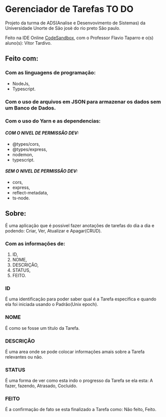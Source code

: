 # **Gerenciador de Tarefas TO DO**
Projeto da turma de ADS(Analise e Desenvovimento de Sistemas) da Universidade Unorte de São josè do rio preto São paulo.

Feito na IDE Online [CodeSandbox](https://codesandbox.io/), com o Professor Flavio Taparro e o(s) aluno(s):
Vitor Tardivo.

## **Feito com:**
### Com as linguagens de programação: 
- NodeJs, 
- Typescript.
    
### Com o uso de arquivos em JSON para armazenar os dados sem um Banco de Dados.

### Com o uso do Yarn e as dependencias: 
#### *COM O NIVEL DE PERMISSÂO DEV:*
- @types/cors,
- @types/express,
- nodemon,
- typescript.
#### *SEM O NIVEL DE PERMISSÂO DEV:*
- cors,
- express,
- reflect-metadata,
- ts-node.

## **Sobre:**
É uma aplicação que é possivel fazer anotações de tarefas do dia a dia e podendo: Criar, Ver, Atualizar e Apagar(CRUD).

### Com as informações de:
1. ID,
2. NOME,
3. DESCRIÇÂO,
4. STATUS,
5. FEITO.

### ID 
É uma identificação para poder saber qual é a Tarefa especifica e quando ela foi iniciada usando o Padrão(Unix epoch).
### NOME 
É como se fosse um titulo da Tarefa.
### DESCRIÇÂO 
É uma area onde se pode colocar informações amais sobre a Tarefa relevantes ou não.
### STATUS 
É uma forma de ver como esta indo o progresso da Tarefa se ela esta: A fazer, fazendo, Atrasado, Cocluido.
### FEITO 
É a confirmação de fato se esta finalizado a Tarefa como: Não feito, Feito.
